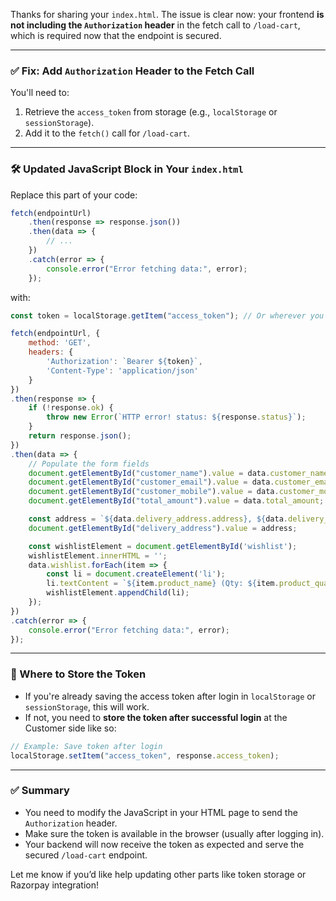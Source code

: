 Thanks for sharing your `index.html`. The issue is clear now: your frontend **is not including the `Authorization` header** in the fetch call to `/load-cart`, which is required now that the endpoint is secured.

---

### ✅ Fix: Add `Authorization` Header to the Fetch Call

You'll need to:

1. Retrieve the `access_token` from storage (e.g., `localStorage` or `sessionStorage`).
2. Add it to the `fetch()` call for `/load-cart`.

---

### 🛠️ Updated JavaScript Block in Your `index.html`

Replace this part of your code:

```javascript
fetch(endpointUrl)
    .then(response => response.json())
    .then(data => {
        // ...
    })
    .catch(error => {
        console.error("Error fetching data:", error);
    });
```

with:

```javascript
const token = localStorage.getItem("access_token"); // Or wherever you're storing it

fetch(endpointUrl, {
    method: 'GET',
    headers: {
        'Authorization': `Bearer ${token}`,
        'Content-Type': 'application/json'
    }
})
.then(response => {
    if (!response.ok) {
        throw new Error(`HTTP error! status: ${response.status}`);
    }
    return response.json();
})
.then(data => {
    // Populate the form fields
    document.getElementById("customer_name").value = data.customer_name;
    document.getElementById("customer_email").value = data.customer_email;
    document.getElementById("customer_mobile").value = data.customer_mobile;
    document.getElementById("total_amount").value = data.total_amount;

    const address = `${data.delivery_address.address}, ${data.delivery_address.city}, ${data.delivery_address.state}, ${data.delivery_address.pincode}`;
    document.getElementById("delivery_address").value = address;

    const wishlistElement = document.getElementById('wishlist');
    wishlistElement.innerHTML = '';
    data.wishlist.forEach(item => {
        const li = document.createElement('li');
        li.textContent = `${item.product_name} (Qty: ${item.product_quantity}) - ₹${item.payable_amount}`;
        wishlistElement.appendChild(li);
    });
})
.catch(error => {
    console.error("Error fetching data:", error);
});
```

---

### 🔐 Where to Store the Token

* If you're already saving the access token after login in `localStorage` or `sessionStorage`, this will work.
* If not, you need to **store the token after successful login** at the Customer side like so:

```javascript
// Example: Save token after login
localStorage.setItem("access_token", response.access_token);
```

---

### ✅ Summary

* You need to modify the JavaScript in your HTML page to send the `Authorization` header.
* Make sure the token is available in the browser (usually after logging in).
* Your backend will now receive the token as expected and serve the secured `/load-cart` endpoint.

Let me know if you’d like help updating other parts like token storage or Razorpay integration!

